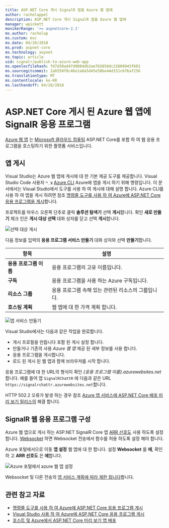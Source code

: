 ```yaml
---
title: ASP.NET Core 게시 SignalR 앱을 Azure 웹 앱에
author: rachelappel
description: ASP.NET Core 게시 SignalR 앱을 Azure 웹 앱에
manager: wpickett
monikerRange: '>= aspnetcore-2.1'
ms.author: rachelap
ms.custom: mvc
ms.date: 04/20/2018
ms.prod: aspnet-core
ms.technology: aspnet
ms.topic: article
uid: signalr/publish-to-azure-web-app
ms.openlocfilehash: fd7d38ad47d9004db2ae7b5858dc22609943f601
ms.sourcegitcommit: 2ab550f8c46e1a8a5d45e58be44d151c676af256
ms.translationtype: MT
ms.contentlocale: ko-KR
ms.lasthandoff: 04/28/2018
---
```

# <a name="publish-an-aspnet-core-signalr-app-to-an-azure-web-app"></a>ASP.NET Core 게시 된 Azure 웹 앱에 SignalR 응용 프로그램

[Azure 웹 앱](/azure/app-service/app-service-web-overview) 는 [Microsoft 클라우드 컴퓨팅](https://azure.microsoft.com/) ASP.NET Core를 포함 하 여 웹 응용 프로그램을 호스팅하기 위한 플랫폼 서비스입니다.

## <a name="publish-the-app"></a>앱 게시

Visual Studio는 Azure 웹 앱에 게시에 대 한 기본 제공 도구를 제공합니다. Visual Studio Code 사용자 צ ְ ײ [Azure CLI](/cli/azure) Azure에 앱을 게시 하기 위해 명령입니다. 이 문서에서는 Visual Studio에서 도구를 사용 하 여 게시에 대해 설명 합니다. Azure CLI를 사용 하 여 앱을 게시 하려면 참조 [명령줄 도구를 사용 하 여 Azure에 ASP.NET Core 응용 프로그램을 게시](xref:tutorials/publish-to-azure-webapp-using-cli)합니다.

프로젝트를 마우스 오른쪽 단추로 클릭 **솔루션 탐색기** 선택 **게시**합니다. 확인 **새로 만들기** 체크 인은 **게시 대상 선택** 대화 상자를 닫고 선택 **게시**합니다.

![선택 대상 게시](publish-to-azure-web-app/_static/pick-publish-target-dialog.png)

다음 정보를 입력의 **응용 프로그램 서비스 만들기** 대화 상자와 선택 **만들기**합니다.

| 항목 | 설명 |
| ---- | ----------- |
| **응용 프로그램 이름** | 응용 프로그램의 고유 이름입니다. |
| **구독** | 응용 프로그램을 사용 하는 Azure 구독입니다. |
| **리소스 그룹** | 응용 프로그램 속해 있는 관련된 리소스의 그룹입니다.  |
| **호스팅 계획** | 웹 앱에 대 한 가격 계획 합니다. |

![앱 서비스 만들기](publish-to-azure-web-app/_static/create-app-service-dialog.png)

Visual Studio에서는 다음과 같은 작업을 완료합니다.

* 게시 프로필을 만듭니다 포함 된 게시 설정 합니다.
* 만들거나 기존의 사용 *Azure 웹 앱* 제공 된 세부 정보를 사용 합니다.
* 응용 프로그램을 게시합니다.
* 로드 된 게시 된 웹 앱과 함께 브라우저를 시작 합니다.

응용 프로그램에 대 한 URL의 형식이 확인 *{응용 프로그램 이름}.azurewebsites.net*합니다. 예를 들어 앱 `SignalRChattR` 에 다음과 같은 URL `https://signalrchattr.azurewebsites.net`합니다.

HTTP 502.2 오류가 발생 하는 경우 참조 [Azure 앱 서비스에 ASP.NET Core 배포 미리 보기 릴리스의](xref:host-and-deploy/azure-apps/index) 해결 합니다.

## <a name="configure-signalr-web-app"></a>SignalR 웹 응용 프로그램 구성

Azure 웹 앱으로 게시 하는 ASP.NET SignalR Core 앱 [ARR 선호도](https://en.wikipedia.org/wiki/Application_Request_Routing) 사용 하도록 설정 합니다. [Websocket](xref:fundamentals/websockets) 하면 Websocket 전송에서 함수를 허용 하도록 설정 해야 합니다.

Azure 포털에서으로 이동 **앱 설정** 웹 앱에 대 한 합니다. 설정 **Websocket** 를 **에**, 확인 하 고 **ARR 선호도** 은 **에**합니다.

![Azure 포털에서 azure 웹 앱 설정](publish-to-azure-web-app/_static/azure-web-app-settings.png)

 Websocket 및 다른 전송의 [앱 서비스 계획에 따라 제한 됩니다](/azure/azure-subscription-service-limits#app-service-limits)합니다.

## <a name="related-resources"></a>관련 참고 자료

* [명령줄 도구를 사용 하 여 Azure에 ASP.NET Core 응용 프로그램 게시](xref:tutorials/publish-to-azure-webapp-using-cli?tabs=windows)
* [Visual Studio 사용 하 여 Azure에 ASP.NET Core 응용 프로그램 게시](xref:tutorials/publish-to-azure-webapp-using-vs)
* [호스트 및 Azure에서 ASP.NET Core 미리 보기 앱 배포](xref:host-and-deploy/azure-apps/index#deploy-aspnet-core-preview-release-to-azure-app-service)
